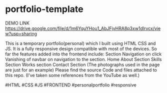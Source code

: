 # portfolio-template
DEMO LINK
https://drive.google.com/file/d/1m6YquYHou1_AbJFjvHRA8p3xw1dlrvcx/view?usp=sharing

This is a temporary portfolio(personal) which I built using HTML CSS and JS.
It is a fully responsive design compatible with most of the devices.
So far the features added into the frontend include:
Section Navigation on click
Vanishing of navbar on navigation to the section.
Home
About Section
Skills Section
Works section
Contact Section
(The photographs used in the page are just for an example)
Please find the source Code and files attached to this repo.
(I've taken some references from the YouTube as well.)

#HTML #CSS #JS #FRONTEND #personalportfolio #responsive
